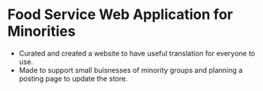 # Food Service Web Application for Minorities

- Curated and created a website to have useful translation for everyone to use.
- Made to support small buisnesses of minority groups and planning a posting page to update the store.


